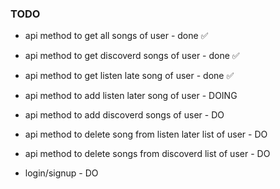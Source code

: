 ### TODO


- api method to get all songs of user - done ✅
- api method to get discoverd songs of user - done ✅
- api method to get listen late song of user - done ✅

- api method to add listen later song of user - DOING
- api method to add discoverd songs of user - DO

- api method to delete song from listen later list of user - DO
- api method to delete  songs from discoverd list of user - DO


- login/signup - DO
